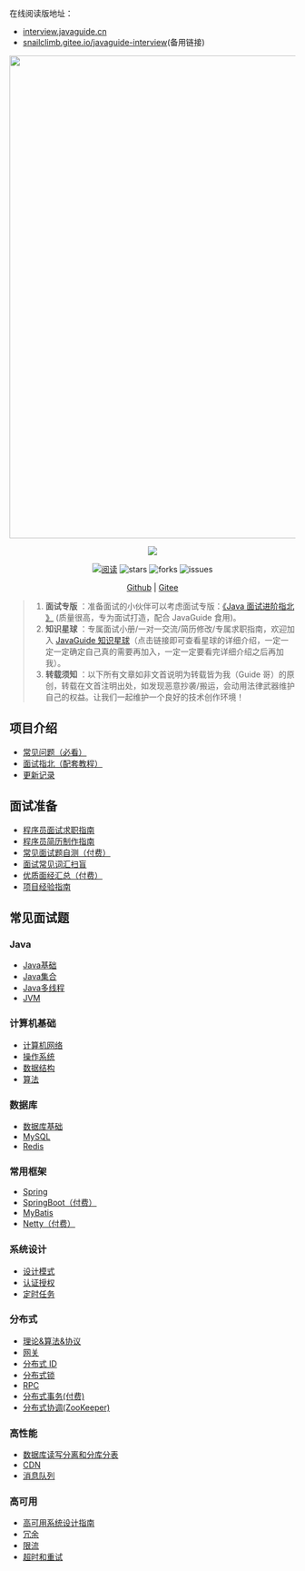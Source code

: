 在线阅读版地址：

- [interview.javaguide.cn](https://interview.javaguide.cn/)
- [snailclimb.gitee.io/javaguide-interview](https://snailclimb.gitee.io/javaguide-interview/)(备用链接)


<div align="center">
    <p>
        <a href="https://www.yuque.com/docs/share/8a30ffb5-83f3-40f9-baf9-38de68b906dc">
            <img src="https://oss.javaguide.cn/xingqiu/xingqiu.png" style="margin: 0 auto; width: 850px;" />
        </a>
    </p>
    <p>
        <a href="https://github.com/Snailclimb/JavaGuide" target="_blank">
            <img src="https://img-blog.csdnimg.cn/img_convert/1c00413c65d1995993bf2b0daf7b4f03.png#pic_center" width="" />
        </a>
    </p>
    <p>
        <a href="https://javaguide.cn/"><img src="https://img.shields.io/badge/阅读-read-brightgreen.svg" alt="阅读" /></a>
        <img src="https://img.shields.io/github/stars/Snailclimb/JavaGuide" alt="stars" />
        <img src="https://img.shields.io/github/forks/Snailclimb/JavaGuide" alt="forks" />
        <img src="https://img.shields.io/github/issues/Snailclimb/JavaGuide" alt="issues" />
    </p>
    <p>
        <a href="https://github.com/Snailclimb/JavaGuide-Interview">Github</a> |
        <a href="https://gitee.com/SnailClimb/JavaGuide-Interview">Gitee</a>
    </p>  
</div>

> 1. **面试专版** ：准备面试的小伙伴可以考虑面试专版：[《Java 面试进阶指北 》](https://www.yuque.com/docs/share/f37fc804-bfe6-4b0d-b373-9c462188fec7) (质量很高，专为面试打造，配合 JavaGuide 食用)。
> 1. **知识星球** ：专属面试小册/一对一交流/简历修改/专属求职指南，欢迎加入 [JavaGuide 知识星球](https://www.yuque.com/docs/share/8a30ffb5-83f3-40f9-baf9-38de68b906dc)（点击链接即可查看星球的详细介绍，一定一定一定确定自己真的需要再加入，一定一定要看完详细介绍之后再加我）。
> 2. **转载须知** ：以下所有文章如非文首说明为转载皆为我（Guide 哥）的原创，转载在文首注明出处，如发现恶意抄袭/搬运，会动用法律武器维护自己的权益。让我们一起维护一个良好的技术创作环境！

## 项目介绍

- [常见问题（必看）](./docs/a-01常见问题.md)
- [面试指北（配套教程）](./docs/a-02面试指北.md)
- [更新记录](./docs/a-03更新记录.md)

## 面试准备

- [程序员面试求职指南](./docs/a-1程序员面试求职指南.md)
- [程序员简历制作指南](./docs/a-2程序员简历制作指南.md)
- [常见面试题自测（付费）](./docs/a-3常见面试题自测（付费）.md)
- [面试常见词汇扫盲](./docs/a-4面试常见词汇扫盲.md)
- [优质面经汇总（付费）](./docs/a-5优质面经汇总（付费）.md)
- [项目经验指南](./docs/a-6项目经验指南.md)

## 常见面试题

### Java

* [Java基础](./docs/b-1Java基础.md)
* [Java集合](./docs/b-2Java集合.md)
* [Java多线程](./docs/b-3Java多线程.md)
* [JVM](./docs/b-4jvm.md)

### 计算机基础

* [计算机网络](./docs/c-1计算机网络.md)
* [操作系统](./docs/c-2操作系统.md)
* [数据结构](./docs/c-3数据结构.md)
* [算法](./docs/c-4算法.md)

### 数据库

* [数据库基础](./docs/d-0数据库基础.md)
* [MySQL](./docs/d-1-mysql.md)
* [Redis](./docs/d-2-redis.md)

### 常用框架

* [Spring](./docs/e-1spring.md)
* [SpringBoot（付费）](./docs/e-2springboot(付费).md)
* [MyBatis](./docs/e-3mybatis.md)
* [Netty（付费）](./docs/e-4netty(付费).md)

### 系统设计

* [设计模式](./docs/f-0设计模式.md)
* [认证授权](./docs/f-1认证授权.md)
* [定时任务](./docs/f-2定时任务.md)

### 分布式

*  [理论&算法&协议](./docs/g-0分布式理论.md)
*  [网关](./docs/g-1网关.md)
*  [分布式 ID](./docs/g-2分布式id.md)
*  [分布式锁](./docs/g-3分布式锁.md)
*  [RPC](./docs/g-4rpc.md)
*  [分布式事务(付费)](./docs/g-5分布式事务(付费).md)
*  [分布式协调(ZooKeeper)](./docs/g-6分布式协调(ZooKeeper).md)

### 高性能

*  [数据库读写分离和分库分表](./docs/h-0读写分离和分库分表.md)
*  [CDN](./docs/h-1cdn.md)
*  [消息队列](./docs/h-2消息队列.md)

### 高可用

*  [高可用系统设计指南](./docs/i-0高可用系统设计指南.md)
*  [冗余](./docs/i-1冗余.md)
*  [限流](./docs/i-2限流.md)
*  [超时和重试](./docs/i-3超时和重试.md)





